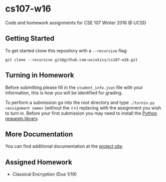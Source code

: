 # cs107-w16
Code and homework assignments for CSE 107 Winter 2016 @ UCSD

## Getting Started
To get started clone this repository with a `--recursive` flag: 

    git clone --recursive git@github.com:avivkiss/cs107-w16.git

## Turning in Homework
Before submitting please fill in the `student_info.json` file with your
information, this is how you will be identified for grading.

To perform a submission go into the root directory and type 
`./turnin.py <assignment name>` (without the <>) replacing with the assignment
you wish to turn in. Before your first submission you may need to install the 
[Python requests library](http://docs.python-requests.org/en/latest/user/install/).

## More Documentation

You can find additional documentation at the [project site](https://avivkiss.github.io/cs107-w16/index.html).

## Assigned Homework 

- Classical Encryption (Due 1/19)
